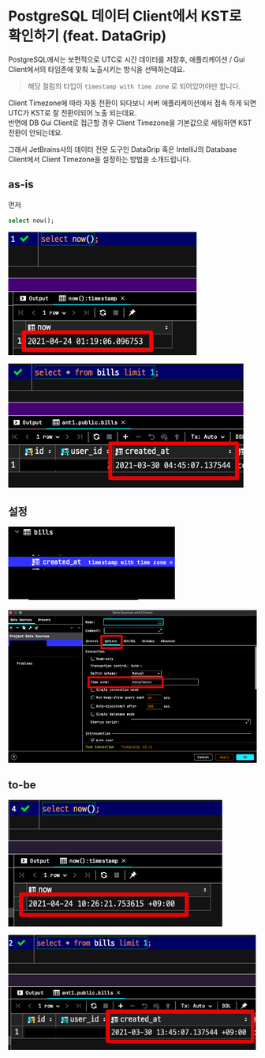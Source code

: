 # PostgreSQL 데이터 Client에서 KST로 확인하기 (feat. DataGrip)

PostgreSQL에서는 보편적으로 UTC로 시간 데이터를 저장후, 애플리케이션 / Gui Client에서의 타임존에 맞춰 노출시키는 방식을 선택하는데요. 

> 해당 컬럼의 타입이 `timestamp with time zone` 로 되어있어야만 합니다.

Client Timezone에 따라 자동 전환이 되다보니 서버 애플리케이션에서 접속 하게 되면 UTC가 KST로 잘 전환이되어 노출 되는데요.  
반면에 DB Gui Client로 접근할 경우 Client Timezone을 기본값으로 세팅하면 KST 전환이 안되는데요.  
    
그래서 JetBrains사의 데이터 전문 도구인 DataGrip 혹은 IntelliJ의 Database Client에서 Client Timezone을 설정하는 방법을 소개드립니다.

## as-is

먼저 

```sql
select now();
```

> 

![1](./images/1.png)

![2](./images/2.png)

## 설정

![3](./images/3.png)

![4](./images/4.png)

## to-be

![5](./images/5.png)

![6](./images/6.png)
